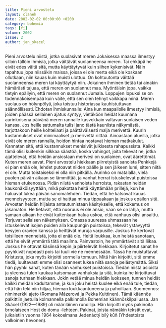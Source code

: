 ```yaml
---
title: Pieni arvostelu
layout: clanek
date: 2002-02-02 00:00:00 +0200
category: bohemia
tags: [fi]
volume: 2002
issue: 2
author: jan_skacel
---
```

Pieni arvostelu niistä, jotka suolasivat meren
Jokaisessa maassa ilmestyy silloin tällöin ihmisiä, jotka väittävät suolanneensa meren. Tai ehkäpä he eivät edes väitä sitä, mutta käyttäytyvät kuin siihen kykenisivät. Näin tapahtuu jopa niissäkin maissa, joissa ei ole merta eikä ole koskaan ollutkaan, niin kauas kuin muisti ulottuu. 
On kohtuutonta väittää suolanneensa meren tai käyttäytyä niin. 
Jokainen ihminen tietää tai ainakin hämärästi tajuaa, että meren on suolannut maa. Myöntäisin jopa, vaikka tietyin epäilyin, että meren on suolannut Jumala. Loppujen lopuksi se on todennäköisempää kuin väite, että sen olen tehnyt vaikkapa minä. 
Meren suolaus on hölynpölyä, joka toistuu historiassa kauhistuttavan säännöllisesti. 
Ehdotan ihmiskunnalle: Aina kun maapallolle ilmestyy ihmisiä, joiden päässä sellainen ajatus syntyy, vietäköön heidät kuumana aurinkoisena päivänä meren rannalle kasvokkain valtavan suolaisen veden kanssa. 
Jos heille sattumalta tulisi jano tästä kauniista näkymästä, tarjottakoon heille kohteliaati ja päättäväisesti malja merivettä. 
Kuurin kustannukset ovat minimaaliset ja merivettä riittää. Ainoastaan alueilla, jotka eivät ole meren rannalla, hoidon hintaa nostavat hieman matkakulut. 
Kannatan sitä, että kustannukset menisivät julkisesta rahapussista. 
Kaikki tämä olisi kuitenkin silkkaa säästöä, koska vahingot, joita tekevät ne, jotka ajattelevat, että heidän ansiostaan merivesi on suolainen, ovat äärettömät. Kuten meren aavat. 
Pieni arvostelu hiekkaan piirretyistä sanoista
Penkkejä ei pian enää ole, lehdet putoavat niiden päälle ja sen jälkeen lumi, sitten niitä ei ole. Mutta toistaiseksi ei olla niin pitkällä. Aurinko on matalalla, vielä puolen päivän aikaan se lämmittää, ja vanhat herrat istuskelevat puistoissa hieman etukenossa. 
Pidän niistä vanhoista herroista, rakastan heidän kaukonäköisyyttään, mikä pakottaa heitä käyttämään prillejä, kun he haluavat lukea päivän sanomalehden. Tiedän, että he katsovat kauas menneisyyteen, mutta se ei haittaa minua tippaakaan ja joskus epäilen sitä. Arvostan heidän hiljaista antautumistaan käsitykselle, että kokemus on jakamaton. 
He tietävät, että nuoruus ei ole ansio, vaan se on lahja, mutta samaan aikaan he eivät kuitenkaan halua uskoa, että vanhuus olisi ansaittu. Torjuvat sellaisen näkemyksen. 
Omassa suuressa uhmassaan he istuskelevat isojen puiden alla kaupungin puistoissa, tekevät ystävyyttä kesyjen oravien kanssa ja heittävät muruja varpusille. Joskus he kertovat toisilleen menneistä, joita ei enää ole. Heitä loukkaa, kun heistä sanotaan, että he eivät ymmärrä tätä maailma. Päinvastoin, he ymmärtävät sitä liikaa. 
Joskus he ottavat käsiinsä kepin ja piirtelevät hiekkaan. Kirjoitetut sanat he pyyhkivät nopeasti pois tai tuuli vie ne mennessään. Tässä he muistuttavat Kristusta, joka myös kirjoitti sormella tomuun. Mitä hän kirjoitti, sitä emme tiedä, luultavasti emme olisi osanneet lukea niitä sanoja pelästymättä. Siksi hän pyyhki sanat, kuten tänään vanhukset puistoissa. 
Tiedän niistä asioista ja yleensä tulen kaukaa katsomaan vanhuksia ja sitä, kuinka he kirjoittavat sanoja turhaan hiekkaan. Jokin vetää minua heidän luokseen, tunnen heidät kaikki meidän kadultamme, ja kun joku heistä kuolee eikä enää tule, tiedän, että hän teki niin hiljaa, hieman loukkaantuneena ja pahoillaan. 
Suomennos: nimimerkki ajeto (Romana Mázerová ja Pekka Kuittinen). Tämä käännös palkittiin jaetulla kolmannella palkinnolla Bohemian käännöskilpailussa. 
Jan Skácel (1922—1989) oli määriläinen runoilija. Hän kirjoitti myös pakinoita brnolaiseen Host do domu -lehteen. Pakinat, joista nämäkin tekstit ovat, julkaistiin vuonna 1964 kokoelmana Jedenáctý bílý kůň (Yhdestoista valkoinen hevonen). 
